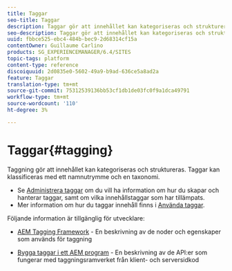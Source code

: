 ```yaml
---
title: Taggar
seo-title: Taggar
description: Taggar gör att innehållet kan kategoriseras och struktureras
seo-description: Taggar gör att innehållet kan kategoriseras och struktureras
uuid: fbbce525-ebc4-484b-bec9-2d68314cf15a
contentOwner: Guillaume Carlino
products: SG_EXPERIENCEMANAGER/6.4/SITES
topic-tags: platform
content-type: reference
discoiquuid: 2d0835e0-5602-49a9-b9ad-636ce5a8ad2a
feature: Taggar
translation-type: tm+mt
source-git-commit: 75312539136bb53cf1db1de03fc0f9a1dca49791
workflow-type: tm+mt
source-wordcount: '110'
ht-degree: 3%

---
```



# Taggar{#tagging}

Taggning gör att innehållet kan kategoriseras och struktureras. Taggar kan klassificeras med ett namnutrymme och en taxonomi.

* Se [Administrera taggar](/help/sites-administering/tags.md) om du vill ha information om hur du skapar och hanterar taggar, samt om vilka innehållstaggar som har tillämpats.
* Mer information om hur du taggar innehåll finns i [Använda taggar](/help/sites-authoring/tags.md).

Följande information är tillgänglig för utvecklare:

* [AEM Tagging Framework](/help/sites-developing/framework.md)  - En beskrivning av de noder och egenskaper som används för taggning

* [Bygga taggar i ett AEM program](/help/sites-developing/building.md)  - En beskrivning av de API:er som fungerar med taggningsramverket från klient- och serversidkod